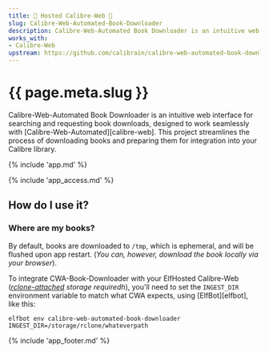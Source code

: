 ```yaml
---
title: 🧝 Hosted Calibre-Web 🦸
slug: Calibre-Web-Automated-Book-Downloader
description: Calibre-Web-Automated Book Downloader is an intuitive web interface for searching and requesting book downloads, designed to work seamlessly with
works_with:
- Calibre-Web
upstream: https://github.com/calibrain/calibre-web-automated-book-downloader
---
```


# {{ page.meta.slug }}

Calibre-Web-Automated Book Downloader is an intuitive web interface for searching and requesting book downloads, designed to work seamlessly with [Calibre-Web-Automated][calibre-web]. This project streamlines the process of downloading books and preparing them for integration into your Calibre library.

{% include 'app.md' %}

{% include 'app_access.md' %}

## How do I use it?

### Where are my books?

By default, books are downloaded to `/tmp`, which is ephemeral, and will be flushed upon app restart. (*You can, however, download the book locally via your browser*).

To integrate CWA-Book-Downloader with your ElfHosted Calibre-Web (*[rclone-attached](/how-to/use-rclone/) storage requiredh*), you'll need to set the `INGEST_DIR` environment variable to match what CWA expects, using [ElfBot][elfbot], like this:

```
elfbot env calibre-web-automated-book-downloader INGEST_DIR=/storage/rclone/whateverpath
```

{% include 'app_footer.md' %}